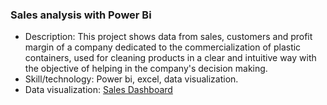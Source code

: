 ### Sales analysis with Power Bi

- Description: This project shows data from sales, customers and profit margin of a  company dedicated to the commercialization of plastic containers, used for cleaning products in a clear and intuitive way with the objective of helping in the company's decision making. 
- Skill/technology: Power bi, excel, data visualization. 
- Data visualization: [Sales Dashboard](https://www.novypro.com/project/sales-dashboard-16)
